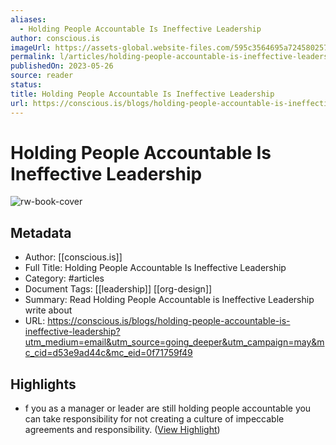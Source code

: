 ```yaml
---
aliases:
  - Holding People Accountable Is Ineffective Leadership
author: conscious.is
imageUrl: https://assets-global.website-files.com/595c3564695a724580257cb3/647a12a8d504de082ef34a85_Untitled%20design%20(5).png
permalink: l/articles/holding-people-accountable-is-ineffective-leadership
publishedOn: 2023-05-26
source: reader
status: 
title: Holding People Accountable Is Ineffective Leadership
url: https://conscious.is/blogs/holding-people-accountable-is-ineffective-leadership?utm_medium=email&utm_source=going_deeper&utm_campaign=may&mc_cid=d53e9ad44c&mc_eid=0f71759f49
---
```

# Holding People Accountable Is Ineffective Leadership

![rw-book-cover](https://assets-global.website-files.com/595c3564695a724580257cb3/647a12a8d504de082ef34a85_Untitled%20design%20(5).png)

## Metadata

- Author: [[conscious.is]]
- Full Title: Holding People Accountable Is Ineffective Leadership
- Category: #articles
- Document Tags: [[leadership]] [[org-design]]
- Summary: Read Holding People Accountable is Ineffective Leadership write about
- URL: https://conscious.is/blogs/holding-people-accountable-is-ineffective-leadership?utm_medium=email&utm_source=going_deeper&utm_campaign=may&mc_cid=d53e9ad44c&mc_eid=0f71759f49

## Highlights

- f you as a manager or leader are still holding people accountable you can take responsibility for not creating a culture of impeccable agreements and responsibility. ([View Highlight](https://read.readwise.io/read/01h3ks7yegqctvjqj66f7wn5dn))
